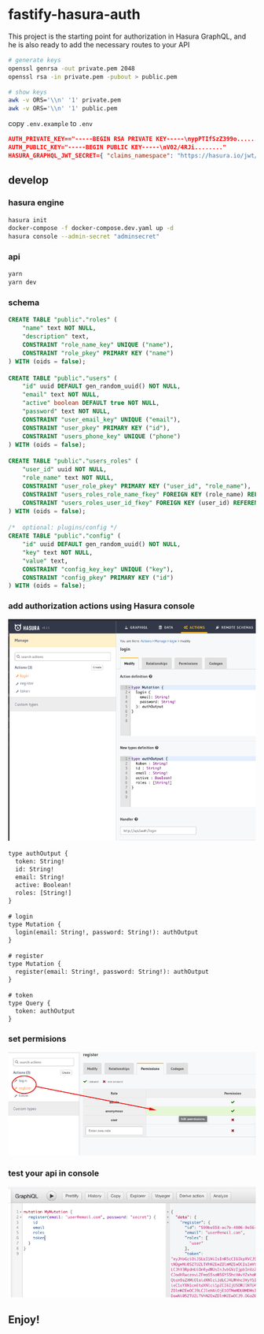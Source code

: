 # fastify-hasura-auth

This project is the starting point for authorization in Hasura GraphQL, and he is also ready to add the necessary routes to your API

```sh
# generate keys
openssl genrsa -out private.pem 2048
openssl rsa -in private.pem -pubout > public.pem
```

```sh
# show keys
awk -v ORS='\\n' '1' private.pem
awk -v ORS='\\n' '1' public.pem
```

copy `.env.example` to `.env`

```json
AUTH_PRIVATE_KEY=="-----BEGIN RSA PRIVATE KEY-----\nypPTIfSzZ399o........"
AUTH_PUBLIC_KEY="-----BEGIN PUBLIC KEY-----\nV02/4RJi........"
HASURA_GRAPHQL_JWT_SECRET={ "claims_namespace": "https://hasura.io/jwt/claims", "type": "RS256", "key": "<AUTH_PUBLIC_KEY>" }
```

## develop

### hasura engine

```sh
hasura init
docker-compose -f docker-compose.dev.yaml up -d
hasura console --admin-secret "adminsecret"
```

### api

```sh
yarn
yarn dev
```

### schema

```sql
CREATE TABLE "public"."roles" (
    "name" text NOT NULL,
    "description" text,
    CONSTRAINT "role_name_key" UNIQUE ("name"),
    CONSTRAINT "role_pkey" PRIMARY KEY ("name")
) WITH (oids = false);

CREATE TABLE "public"."users" (
    "id" uuid DEFAULT gen_random_uuid() NOT NULL,
    "email" text NOT NULL,
    "active" boolean DEFAULT true NOT NULL,
    "password" text NOT NULL,
    CONSTRAINT "user_email_key" UNIQUE ("email"),
    CONSTRAINT "user_pkey" PRIMARY KEY ("id"),
    CONSTRAINT "users_phone_key" UNIQUE ("phone")
) WITH (oids = false);

CREATE TABLE "public"."users_roles" (
    "user_id" uuid NOT NULL,
    "role_name" text NOT NULL,
    CONSTRAINT "user_role_pkey" PRIMARY KEY ("user_id", "role_name"),
    CONSTRAINT "users_roles_role_name_fkey" FOREIGN KEY (role_name) REFERENCES roles(name) ON DELETE CASCADE NOT DEFERRABLE,
    CONSTRAINT "users_roles_user_id_fkey" FOREIGN KEY (user_id) REFERENCES users(id) ON DELETE CASCADE NOT DEFERRABLE
) WITH (oids = false);

/*  optional: plugins/config */
CREATE TABLE "public"."config" (
    "id" uuid DEFAULT gen_random_uuid() NOT NULL,
    "key" text NOT NULL,
    "value" text,
    CONSTRAINT "config_key_key" UNIQUE ("key"),
    CONSTRAINT "config_pkey" PRIMARY KEY ("id")
) WITH (oids = false);
```

### add authorization actions using Hasura console

![add actions](docs/hasura-add-actions.png)

```gql
type authOutput {
  token: String!
  id: String!
  email: String!
  active: Boolean!
  roles: [String!]
}

# login
type Mutation {
  login(email: String!, password: String!): authOutput
}

# register
type Mutation {
  register(email: String!, password: String!): authOutput
}

# token
type Query {
  token: authOutput
}
```

### set permisions

![set permisions](docs/hasura-set-permisions.png)

### test your api in console

![graphql console](docs/hasura-example.png)

## Enjoy!

